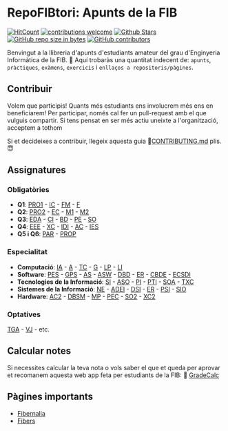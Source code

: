 # RepoFIBtori: Apunts de la FIB
[![HitCount](http://hits.dwyl.io/RepoFIBtori/RepoFIBtori.svg)](http://hits.dwyl.io/RepoFIBtori/RepoFIBtori)
[![contributions welcome](https://img.shields.io/badge/contributions-welcome-brightgreen.svg?style=flat)](https://github.com/RepoFIBtori/RepoFIBtori)
[![Github Stars](http://githubbadges.com/star.svg?user=RepoFIBtori&repo=RepoFIBtori&style=flat&color=fff&background=000)](https://github.com/RepoFIBtori/RepoFIBtori)
[![GitHub repo size in bytes](https://img.shields.io/github/repo-size/RepoFIBtori/RepoFIBtori.svg)](https://github.com/RepoFIBtori/RepoFIBtori)
[![GitHub contributors](https://img.shields.io/github/contributors/RepoFIBtori/RepoFIBtori.svg)](https://GitHub.com/RepoFIBtori/RepoFIBtori/graphs/contributors/)



Benvingut a la llibreria d'apunts d'estudiants amateur del grau d'Enginyeria Informàtica de la FIB. 🧐 Aquí trobaràs una quantitat indecent de: `apunts`, `pràctiques`, `exàmens`, `exercicis` i `enllaços a repositoris/pàgines`. 

## Contribuir
Volem que participis! Quants més estudiants ens involucrem més ens en beneficiarem! 
Per participar, només cal fer un pull-request amb el que vulguis compartir. Si tens pensat en ser més actiu uneixte a l'organització, acceptem a tothom 

Si et decideixes a contribuir, llegeix aquesta guia 📖[CONTRIBUTING.md](https://github.com/RepoFIBtori/RepoFIBtori/tree/master/CONTRIBUTING.md) plis. 😇

## Assignatures
### Obligatòries
  - **Q1**: [PRO1](https://github.com/RepoFIBtori/RepoFIBtori/tree/master/Obligatories/Q1/PRO1) -  [IC](https://github.com/RepoFIBtori/RepoFIBtori/tree/master/Obligatories/Q1/IC) -  [FM](https://github.com/RepoFIBtori/RepoFIBtori/tree/master/Obligatories/Q1/FM) -  [F](https://github.com/RepoFIBtori/RepoFIBtori/tree/master/Obligatories/Q1/F)
  - **Q2**: [PRO2](https://github.com/RepoFIBtori/RepoFIBtori/tree/master/Obligatories/Q2/PRO2) - [EC](https://github.com/RepoFIBtori/RepoFIBtori/tree/master/Obligatories/Q2/EC) - [M1](https://github.com/RepoFIBtori/RepoFIBtori/tree/master/Obligatories/Q2/M1) - [M2](https://github.com/RepoFIBtori/RepoFIBtori/tree/master/Obligatories/Q2/M2)
  - **Q3**: [EDA](https://github.com/RepoFIBtori/RepoFIBtori/tree/master/Obligatories/Q3/EDA) - [CI](https://github.com/RepoFIBtori/RepoFIBtori/tree/master/Obligatories/Q3/CI) - [BD](https://github.com/RepoFIBtori/RepoFIBtori/tree/master/Obligatories/Q3/BD) - [PE](https://github.com/RepoFIBtori/RepoFIBtori/tree/master/Obligatories/Q3/PE) - [SO](https://github.com/RepoFIBtori/RepoFIBtori/tree/master/Obligatories/Q3/SO)
  - **Q4**: [EEE](https://github.com/RepoFIBtori/RepoFIBtori/tree/master/Obligatories/Q4/EEE) - [XC](https://github.com/RepoFIBtori/RepoFIBtori/tree/master/Obligatories/Q4/XC) - [IDI](https://github.com/RepoFIBtori/RepoFIBtori/tree/master/Obligatories/Q4/IDI) - [AC](https://github.com/RepoFIBtori/RepoFIBtori/tree/master/Obligatories/Q4/AC) - [IES](https://github.com/RepoFIBtori/RepoFIBtori/tree/master/Obligatories/Q4/IES)
  - **Q5 i Q6**: [PAR](https://github.com/RepoFIBtori/RepoFIBtori/tree/master/Obligatories/Q5/PAR) - [PROP](https://github.com/RepoFIBtori/RepoFIBtori/tree/master/Obligatories/Q5/PROP)

### Especialitat
- **Computació**: [IA](https://github.com/RepoFIBtori/RepoFIBtori/tree/master/Computacio/Q4/IA) - [A](https://github.com/RepoFIBtori/RepoFIBtori/tree/master/Computacio/A) - [TC](https://github.com/RepoFIBtori/RepoFIBtori/tree/master/Computacio/TC) - [G](https://github.com/RepoFIBtori/RepoFIBtori/tree/master/Computacio/G) - [LP](https://github.com/RepoFIBtori/RepoFIBtori/tree/master/Computacio/LP) - [LI](https://github.com/RepoFIBtori/RepoFIBtori/tree/master/Computacio/LI)
- **Software**: [PES](https://github.com/RepoFIBtori/RepoFIBtori/tree/master/Software/PES) - [GPS](https://github.com/RepoFIBtori/RepoFIBtori/tree/master/Software/GPS) - [AS](https://github.com/RepoFIBtori/RepoFIBtori/tree/master/Software/AS) - [ASW](https://github.com/RepoFIBtori/RepoFIBtori/tree/master/Software/ASW) - [DBD](https://github.com/RepoFIBtori/RepoFIBtori/tree/master/Software/DBD) - [ER](https://github.com/RepoFIBtori/RepoFIBtori/tree/master/Software/ER) - [CBDE](https://github.com/RepoFIBtori/RepoFIBtori/tree/master/Software/CBDE) - [ECSDI](https://github.com/RepoFIBtori/RepoFIBtori/tree/master/Software/ECSDI)
- **Tecnologies de la Informació**: [SI](https://github.com/RepoFIBtori/RepoFIBtori/tree/master/TI/SI) - [ASO](https://github.com/RepoFIBtori/RepoFIBtori/tree/master/TI/ASO) - [PI](https://github.com/RepoFIBtori/RepoFIBtori/tree/master/TI/PI) - [PTI](https://github.com/RepoFIBtori/RepoFIBtori/tree/master/TI/PTI) - [SOA](https://github.com/RepoFIBtori/RepoFIBtori/tree/master/TI/SOA) - [TXC](https://github.com/RepoFIBtori/RepoFIBtori/tree/master/TI/TXC)
- **Sistemes de la Informació**: [NE](https://github.com/RepoFIBtori/RepoFIBtori/tree/master/SI/NE) - [ADEI](https://github.com/RepoFIBtori/RepoFIBtori/tree/master/SI/ADEI) - [DSI](https://github.com/RepoFIBtori/RepoFIBtori/tree/master/SI/DSI) - [ER](https://github.com/RepoFIBtori/RepoFIBtori/tree/master/SI/ER) - [PSI](https://github.com/RepoFIBtori/RepoFIBtori/tree/master/SI/PSI) - [SIO](https://github.com/RepoFIBtori/RepoFIBtori/tree/master/SI/SIO)
- **Hardware**: [AC2](https://github.com/RepoFIBtori/RepoFIBtori/tree/master/Hardware/AC2) - [DBSM](https://github.com/RepoFIBtori/RepoFIBtori/tree/master/Hardware/DBSM) - [MP](https://github.com/RepoFIBtori/RepoFIBtori/tree/master/Hardware/MP) - [PEC](https://github.com/RepoFIBtori/RepoFIBtori/tree/master/Hardware/PEC) - [SO2](https://github.com/RepoFIBtori/RepoFIBtori/tree/master/Hardware/SO2) - [XC2](https://github.com/RepoFIBtori/RepoFIBtori/tree/master/Hardware/XC2)

### Optatives
[TGA](https://github.com/RepoFIBtori/RepoFIBtori/tree/master/Optatives/TGA) - [VJ](https://github.com/RepoFIBtori/RepoFIBtori/tree/master/Optatives/VJ) - etc.

## Calcular notes 
Si necessites calcular la teva nota o vols saber el que et queda per aprovar et recomanem aquesta web app feta per estudiants de la FIB: 💯 [GradeCalc](https://gradecalc.net/)

## Pàgines importants
- [Fibernalia](http://fibernalia.blogspot.com/)
- [Fibers](https://fibers.cat/)
